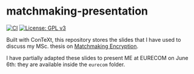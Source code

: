 # matchmaking-presentation

[![CI](https://github.com/lrusso96/matchmaking-presentation/workflows/CI/badge.svg)](https://github.com/lrusso96/matchmaking-presentation/actions?query=workflow%3ACI)
[![License: GPL v3](https://img.shields.io/badge/License-GPL%20v3-blue.svg)](https://www.gnu.org/licenses/gpl-3.0)

Built with ConTeXt, this repository stores the slides that I have used to discuss my MSc. thesis on [Matchmaking Encryption](https://github.com/lrusso96/matchmaking).

I have partially adapted these slides to present ME at EURECOM on June 6th: they are available inside the `eurecom` folder.

